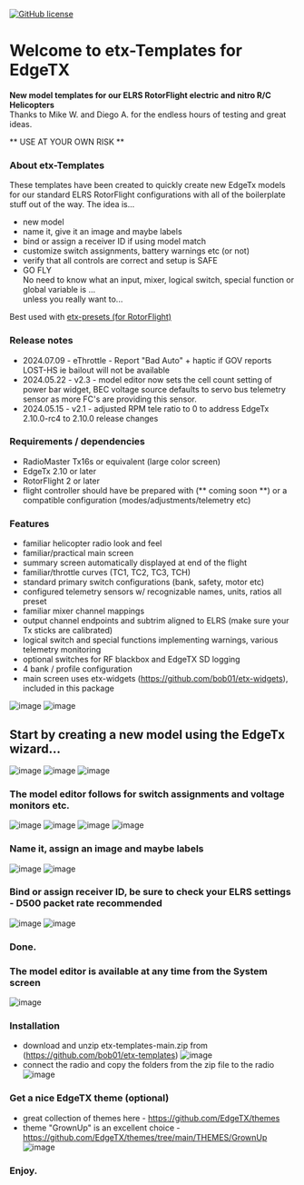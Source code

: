 [![GitHub license](https://img.shields.io/github/license/bob01/etxwidgets)](https://github.com/bob01/etxwidgets/main/LICENSE)


# Welcome to etx-Templates for EdgeTX
**New model templates for our ELRS RotorFlight electric and nitro R/C Helicopters**<br>Thanks to Mike W. and Diego A. for the endless hours of testing and great ideas.

** USE AT YOUR OWN RISK **


### About etx-Templates
These templates have been created to quickly create new EdgeTx models for our standard ELRS RotorFlight configurations with all of the boilerplate stuff out of the way.
The idea is... 
- new model
- name it, give it an image and maybe labels
- bind or assign a receiver ID if using model match
- customize switch assignments, battery warnings etc (or not)
- verify that all controls are correct and setup is SAFE
- GO FLY<br>No need to know what an input, mixer, logical switch, special function or global variable is ...<br>unless you really want to...

Best used with [etx-presets (for RotorFlight)](https://github.com/bob01/etx-presets-rotorflight)

### Release notes
- 2024.07.09 - eThrottle - Report "Bad Auto" + haptic if GOV reports LOST-HS ie bailout will not be available
- 2024.05.22 - v2.3 - model editor now sets the cell count setting of power bar widget, BEC voltage source defaults to servo bus telemetry sensor as more FC's are providing this sensor.
- 2024.05.15 - v2.1 - adjusted RPM tele ratio to 0 to address EdgeTx 2.10.0-rc4 to 2.10.0 release changes

### Requirements / dependencies
- RadioMaster Tx16s or equivalent (large color screen)
- EdgeTx 2.10 or later
- RotorFlight 2 or later
- flight controller should have be prepared with (** coming soon **) or a compatible configuration (modes/adjustments/telemetry etc) 


### Features
- familiar helicopter radio look and feel
- familiar/practical main screen
- summary screen automatically displayed at end of the flight
- familiar/throttle curves (TC1, TC2, TC3, TCH)
- standard primary switch configurations (bank, safety, motor etc)
- configured telemetry sensors w/ recognizable names, units, ratios all preset
- familiar mixer channel mappings
- output channel endpoints and subtrim aligned to ELRS (make sure your Tx sticks are calibrated)
- logical switch and special functions implementing warnings, various telemetry monitoring
- optional switches for RF blackbox and EdgeTX SD logging
- 4 bank / profile configuration
- main screen uses etx-widgets (https://github.com/bob01/etx-widgets), included in this package

![image](https://github.com/bob01/etx-templates/assets/4014433/e3de3f75-3bfe-4d51-beb0-7e5cc5d416a8)
![image](https://github.com/bob01/etx-templates/assets/4014433/08a0e2b5-07ba-484d-a0e5-871c27d71239)


## Start by creating a new model using the EdgeTx wizard...
![image](https://github.com/bob01/etx-templates/assets/4014433/6c40cca2-ba6b-4722-999c-26699aa36c75)
![image](https://github.com/bob01/etx-templates/assets/4014433/bae4309c-cc97-40b4-a1c3-5140f3279bce)
![image](https://github.com/bob01/etx-templates/assets/4014433/7cb186ef-f856-4b28-bccc-fc215e0d5c82)

### The model editor follows for switch assignments and voltage monitors etc.
![image](https://github.com/bob01/etx-templates/assets/4014433/88fe8555-9cd0-45d1-8669-36d80a40d10a)
![image](https://github.com/bob01/etx-templates/assets/4014433/6358c318-2860-4c05-913d-dbd148e2aa23)
![image](https://github.com/bob01/etx-templates/assets/4014433/f9e3993a-9a16-4611-856f-fa0473919ac9)
![image](https://github.com/bob01/etx-templates/assets/4014433/870b21cf-4010-4613-8f7d-001b4d13e6b0)

### Name it, assign an image and maybe labels
![image](https://github.com/bob01/etx-templates/assets/4014433/c6f8e435-302c-49ac-9518-682418419e97)
![image](https://github.com/bob01/etx-templates/assets/4014433/b006d0b8-7ac9-46e7-8009-eee194809676)

### Bind or assign receiver ID, be sure to check your ELRS settings - D500 packet rate recommended
![image](https://github.com/bob01/etx-templates/assets/4014433/3a12aeba-4a79-4b8d-9a39-4e1f0c40df98)
![image](https://github.com/bob01/etx-templates/assets/4014433/a85f8916-01f4-4b36-bb71-d6174ba2b0fe)
### Done.


### The model editor is available at any time from the System screen
![image](https://github.com/bob01/etx-templates/assets/4014433/1e14e7b4-0a3f-4cd7-bf14-ff0659111a02)


### Installation
- download and unzip etx-templates-main.zip from (https://github.com/bob01/etx-templates)
![image](https://github.com/bob01/etx-templates/assets/4014433/69cd2a87-3844-4c5a-bf65-9464440fab54)
- connect the radio and copy the folders from the zip file to the radio
![image](https://github.com/bob01/etx-templates/assets/4014433/0fe737ca-b2cb-466a-a2df-61bcda9d4252)


### Get a nice EdgeTX theme (optional)
- great collection of themes here - https://github.com/EdgeTX/themes
- theme "GrownUp" is an excellent choice - https://github.com/EdgeTX/themes/tree/main/THEMES/GrownUp
![image](https://github.com/bob01/etx-templates/assets/4014433/118c2040-597c-4bcb-88f9-2ce8f5d2a827)


### Enjoy.

